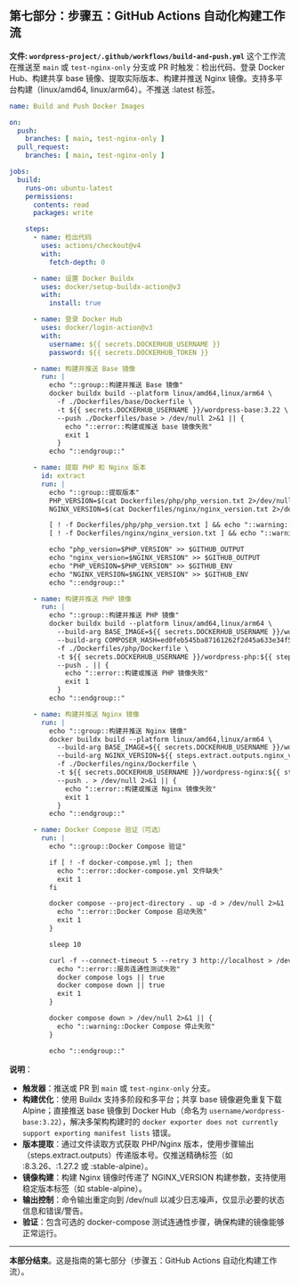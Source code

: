 ## 第七部分：步骤五：GitHub Actions 自动化构建工作流

**文件: `wordpress-project/.github/workflows/build-and-push.yml`**
这个工作流在推送至 `main` 或 `test-nginx-only` 分支或 PR 时触发：检出代码、登录 Docker Hub、构建共享 base 镜像、提取实际版本、构建并推送 Nginx 镜像。支持多平台构建（linux/amd64, linux/arm64）。不推送 :latest 标签。

```yaml
name: Build and Push Docker Images

on:
  push:
    branches: [ main, test-nginx-only ]
  pull_request:
    branches: [ main, test-nginx-only ]

jobs:
  build:
    runs-on: ubuntu-latest
    permissions:
      contents: read
      packages: write

    steps:
      - name: 检出代码
        uses: actions/checkout@v4
        with:
          fetch-depth: 0

      - name: 设置 Docker Buildx
        uses: docker/setup-buildx-action@v3
        with:
          install: true

      - name: 登录 Docker Hub
        uses: docker/login-action@v3
        with:
          username: ${{ secrets.DOCKERHUB_USERNAME }}
          password: ${{ secrets.DOCKERHUB_TOKEN }}

      - name: 构建并推送 Base 镜像
        run: |
          echo "::group::构建并推送 Base 镜像"
          docker buildx build --platform linux/amd64,linux/arm64 \
            -f ./Dockerfiles/base/Dockerfile \
            -t ${{ secrets.DOCKERHUB_USERNAME }}/wordpress-base:3.22 \
            --push ./Dockerfiles/base > /dev/null 2>&1 || {
              echo "::error::构建或推送 base 镜像失败"
              exit 1
            }
          echo "::endgroup::"

      - name: 提取 PHP 和 Nginx 版本
        id: extract
        run: |
          echo "::group::提取版本"
          PHP_VERSION=$(cat Dockerfiles/php/php_version.txt 2>/dev/null || echo '8.3.26')
          NGINX_VERSION=$(cat Dockerfiles/nginx/nginx_version.txt 2>/dev/null || echo '1.27.2')

          [ ! -f Dockerfiles/php/php_version.txt ] && echo "::warning::PHP 版本文件缺失，默认使用 $PHP_VERSION"
          [ ! -f Dockerfiles/nginx/nginx_version.txt ] && echo "::warning::Nginx 版本文件缺失，默认使用 $NGINX_VERSION"

          echo "php_version=$PHP_VERSION" >> $GITHUB_OUTPUT
          echo "nginx_version=$NGINX_VERSION" >> $GITHUB_OUTPUT
          echo "PHP_VERSION=$PHP_VERSION" >> $GITHUB_ENV
          echo "NGINX_VERSION=$NGINX_VERSION" >> $GITHUB_ENV
          echo "::endgroup::"

      - name: 构建并推送 PHP 镜像
        run: |
          echo "::group::构建并推送 PHP 镜像"
          docker buildx build --platform linux/amd64,linux/arm64 \
            --build-arg BASE_IMAGE=${{ secrets.DOCKERHUB_USERNAME }}/wordpress-base:3.22 \
            --build-arg COMPOSER_HASH=ed0feb545ba87161262f2d45a633e34f591ebb3381f2e0063c345ebea4d228dd0043083717770234ec00c5a9f9593792 \
            -f ./Dockerfiles/php/Dockerfile \
            -t ${{ secrets.DOCKERHUB_USERNAME }}/wordpress-php:${{ steps.extract.outputs.php_version }} \
            --push . || {
              echo "::error::构建或推送 PHP 镜像失败"
              exit 1
            }
          echo "::endgroup::"

      - name: 构建并推送 Nginx 镜像
        run: |
          echo "::group::构建并推送 Nginx 镜像"
          docker buildx build --platform linux/amd64,linux/arm64 \
            --build-arg BASE_IMAGE=${{ secrets.DOCKERHUB_USERNAME }}/wordpress-base:3.22 \
            --build-arg NGINX_VERSION=${{ steps.extract.outputs.nginx_version }} \
            -f ./Dockerfiles/nginx/Dockerfile \
            -t ${{ secrets.DOCKERHUB_USERNAME }}/wordpress-nginx:${{ steps.extract.outputs.nginx_version }} \
            --push . > /dev/null 2>&1 || {
              echo "::error::构建或推送 Nginx 镜像失败"
              exit 1
            }
          echo "::endgroup::"

      - name: Docker Compose 验证（可选）
        run: |
          echo "::group::Docker Compose 验证"

          if [ ! -f docker-compose.yml ]; then
            echo "::error::docker-compose.yml 文件缺失"
            exit 1
          fi

          docker compose --project-directory . up -d > /dev/null 2>&1 || {
            echo "::error::Docker Compose 启动失败"
            exit 1
          }

          sleep 10

          curl -f --connect-timeout 5 --retry 3 http://localhost > /dev/null 2>&1 || {
            echo "::error::服务连通性测试失败"
            docker compose logs || true
            docker compose down || true
            exit 1
          }

          docker compose down > /dev/null 2>&1 || {
            echo "::warning::Docker Compose 停止失败"
          }

          echo "::endgroup::"
```

**说明**：
- **触发器**：推送或 PR 到 `main` 或 `test-nginx-only` 分支。
- **构建优化**：使用 Buildx 支持多阶段和多平台；共享 base 镜像避免重复下载 Alpine；直接推送 base 镜像到 Docker Hub（命名为 `username/wordpress-base:3.22`），解决多架构构建时的 `docker exporter does not currently support exporting manifest lists` 错误。
- **版本提取**：通过文件读取方式获取 PHP/Nginx 版本，使用步骤输出（steps.extract.outputs）传递版本号。仅推送精确标签（如 :8.3.26、:1.27.2 或 :stable-alpine）。
- **镜像构建**：构建 Nginx 镜像时传递了 NGINX_VERSION 构建参数，支持使用稳定版本标签（如 stable-alpine）。
- **输出控制**：命令输出重定向到 /dev/null 以减少日志噪声，仅显示必要的状态信息和错误/警告。
- **验证**：包含可选的 docker-compose 测试连通性步骤，确保构建的镜像能够正常运行。

---

**本部分结束**。这是指南的第七部分（步骤五：GitHub Actions 自动化构建工作流）。